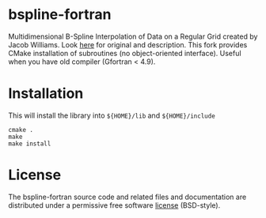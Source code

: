 bspline-fortran
============

Multidimensional B-Spline Interpolation of Data on a Regular Grid created by Jacob Williams. Look [here](https://github.com/jacobwilliams/bspline-fortran) for original and description. This fork provides CMake installation of subroutines (no object-oriented interface). Useful when you have old compiler (Gfortran < 4.9).

# Installation
This will install the library into `${HOME}/lib` and `${HOME}/include`
```
cmake .
make
make install
```

# License

The bspline-fortran source code and related files and documentation are distributed under a permissive free software [license](https://github.com/jacobwilliams/bspline-fortran/blob/master/LICENSE) (BSD-style).
